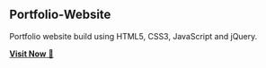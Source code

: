 ## Portfolio-Website
Portfolio website build using HTML5, CSS3, JavaScript and jQuery.

<a href=" https://suman8271.github.io/suman-portfolio/" target="_blank">**Visit Now** 🚀</a>
